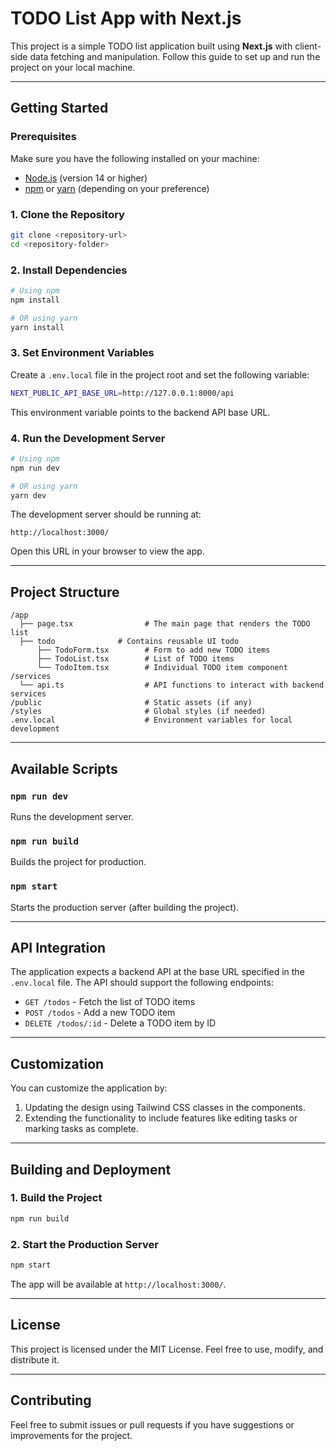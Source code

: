 # TODO List App with Next.js

This project is a simple TODO list application built using **Next.js** with client-side data fetching and manipulation. Follow this guide to set up and run the project on your local machine.

---

## **Getting Started**

### **Prerequisites**
Make sure you have the following installed on your machine:

- [Node.js](https://nodejs.org/) (version 14 or higher)
- [npm](https://www.npmjs.com/) or [yarn](https://yarnpkg.com/) (depending on your preference)

### **1. Clone the Repository**

```bash
git clone <repository-url>
cd <repository-folder>
```

### **2. Install Dependencies**

```bash
# Using npm
npm install

# OR using yarn
yarn install
```

### **3. Set Environment Variables**

Create a `.env.local` file in the project root and set the following variable:

```bash
NEXT_PUBLIC_API_BASE_URL=http://127.0.0.1:8000/api
```

This environment variable points to the backend API base URL.

### **4. Run the Development Server**

```bash
# Using npm
npm run dev

# OR using yarn
yarn dev
```

The development server should be running at:

```
http://localhost:3000/
```

Open this URL in your browser to view the app.

---

## **Project Structure**

```
/app
  ├── page.tsx                # The main page that renders the TODO list
  ├── todo              # Contains reusable UI todo
      ├── TodoForm.tsx        # Form to add new TODO items
      ├── TodoList.tsx        # List of TODO items
      └── TodoItem.tsx        # Individual TODO item component
/services
  └── api.ts                  # API functions to interact with backend services
/public                       # Static assets (if any)
/styles                       # Global styles (if needed)
.env.local                    # Environment variables for local development
```

---

## **Available Scripts**

### **`npm run dev`**
Runs the development server.

### **`npm run build`**
Builds the project for production.

### **`npm start`**
Starts the production server (after building the project).

---

## **API Integration**

The application expects a backend API at the base URL specified in the `.env.local` file. The API should support the following endpoints:

- `GET /todos` - Fetch the list of TODO items
- `POST /todos` - Add a new TODO item
- `DELETE /todos/:id` - Delete a TODO item by ID

---

## **Customization**
You can customize the application by:

1. Updating the design using Tailwind CSS classes in the components.
2. Extending the functionality to include features like editing tasks or marking tasks as complete.

---

## **Building and Deployment**

### **1. Build the Project**

```bash
npm run build
```

### **2. Start the Production Server**

```bash
npm start
```

The app will be available at `http://localhost:3000/`.

---

## **License**
This project is licensed under the MIT License. Feel free to use, modify, and distribute it.

---

## **Contributing**
Feel free to submit issues or pull requests if you have suggestions or improvements for the project.

